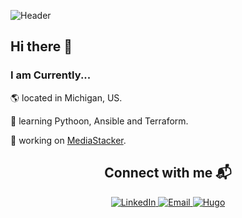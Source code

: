 ![Header](.resources/github-header-image.png)

## Hi there 👋

### I am Currently...

🌎 located in Michigan, US.

🧠 learning Pythoon, Ansible and Terraform. 

🚀 working on  [MediaStacker](https://github.com/coloredbytes/media-stacker.git).

<h2 align="center">Connect with me 📬</h2>

<div align="center">
    <a href="https://www.linkedin.com/in/joshuamalcom/">
        <img src="https://img.shields.io/badge/LinkedIn-0077B5?style=for-the-badge&logo=linkedin&logoColor=white" alt="LinkedIn">
    </a>
    <a href="mailto:contact@rossjm.dev">
        <img src="https://img.shields.io/badge/protonmail-8B89CC?&style=for-the-badge&logo=protonmail&logoColor=white" alt="Email">
    </a>
    <a href="https://rossjm.dev">
        <img src="https://img.shields.io/badge/Hugo-black.svg?style=for-the-badge&logo=Hugo" alt="Hugo">
    </a>
</div>


